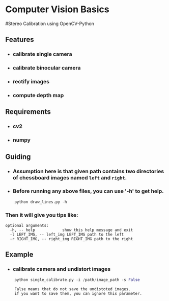 Computer Vision Basics
========
#Stereo Calibration using OpenCV-Python

## Features
* ### calibrate single camera
* ### calibrate binocular camera
* ### rectify images
* ### compute depth map

## Requirements
* ### cv2
* ### numpy

## Guiding
* ### Assumption here is that given path contains two directories of chessboard images named `left` and `right`.
* ### Before running any above files, you can use '-h' to get help.
```python
    python draw_lines.py -h
```
### Then it will give you tips like:
```
optional arguments:
  -h, -- help            show this help message and exit
  -l LEFT_IMG, -- left_img LEFT_IMG path to the left                        
  -r RIGHT_IMG, -- right_img RIGHT_IMG path to the right
```


## Example
* ### calibrate camera and undistort images
```python
    python single_calibrate.py -i /path/image_path -s False
```
```
    False means that do not save the undistoted images.
    if you want to save them, you can ignore this parameter.
```





















